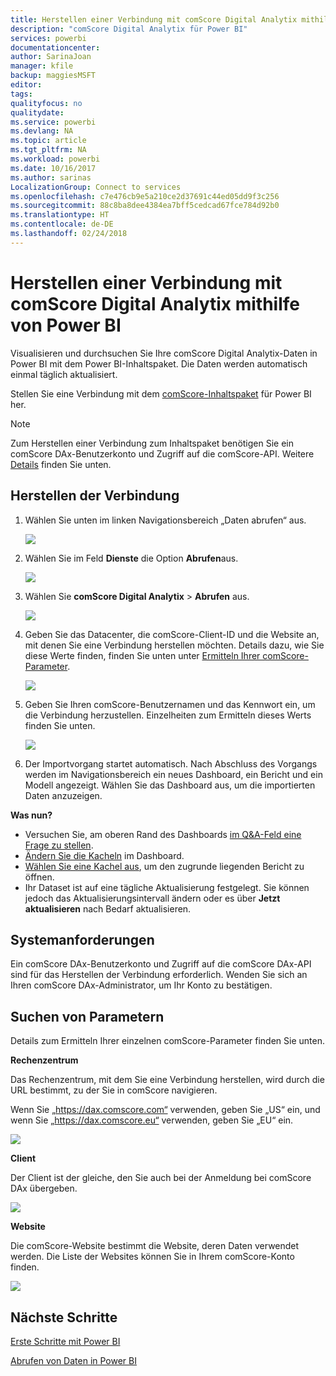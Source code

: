 ```yaml
---
title: Herstellen einer Verbindung mit comScore Digital Analytix mithilfe von Power BI
description: "comScore Digital Analytix für Power BI"
services: powerbi
documentationcenter: 
author: SarinaJoan
manager: kfile
backup: maggiesMSFT
editor: 
tags: 
qualityfocus: no
qualitydate: 
ms.service: powerbi
ms.devlang: NA
ms.topic: article
ms.tgt_pltfrm: NA
ms.workload: powerbi
ms.date: 10/16/2017
ms.author: sarinas
LocalizationGroup: Connect to services
ms.openlocfilehash: c7e476cb9e5a210ce2d37691c44ed05dd9f3c256
ms.sourcegitcommit: 88c8ba8dee4384ea7bff5cedcad67fce784d92b0
ms.translationtype: HT
ms.contentlocale: de-DE
ms.lasthandoff: 02/24/2018
---
```

# <a name="connect-to-comscore-digital-analytix-with-power-bi"></a>Herstellen einer Verbindung mit comScore Digital Analytix mithilfe von Power BI
Visualisieren und durchsuchen Sie Ihre comScore Digital Analytix-Daten in Power BI mit dem Power BI-Inhaltspaket. Die Daten werden automatisch einmal täglich aktualisiert.

Stellen Sie eine Verbindung mit dem [comScore-Inhaltspaket](https://app.powerbi.com/getdata/services/comscore) für Power BI her.

>[!NOTE]
>Zum Herstellen einer Verbindung zum Inhaltspaket benötigen Sie ein comScore DAx-Benutzerkonto und Zugriff auf die comScore-API. Weitere [Details](#Requirements) finden Sie unten.

## <a name="how-to-connect"></a>Herstellen der Verbindung
1. Wählen Sie unten im linken Navigationsbereich „Daten abrufen“ aus.
   
   ![](media/service-connect-to-connect-to/getdata.png)
2. Wählen Sie im Feld **Dienste** die Option **Abrufen**aus.
   
   ![](media/service-connect-to-connect-to/services.png)
3. Wählen Sie **comScore Digital Analytix** \> **Abrufen** aus.
   
   ![](media/service-connect-to-connect-to/comscore.png)
4. Geben Sie das Datacenter, die comScore-Client-ID und die Website an, mit denen Sie eine Verbindung herstellen möchten. Details dazu, wie Sie diese Werte finden, finden Sie unten unter [Ermitteln Ihrer comScore-Parameter](#FindingParams).
   
   ![](media/service-connect-to-connect-to/parameters.png)
5. Geben Sie Ihren comScore-Benutzernamen und das Kennwort ein, um die Verbindung herzustellen. Einzelheiten zum Ermitteln dieses Werts finden Sie unten.
   
   ![](media/service-connect-to-connect-to/creds.png)
6. Der Importvorgang startet automatisch. Nach Abschluss des Vorgangs werden im Navigationsbereich ein neues Dashboard, ein Bericht und ein Modell angezeigt. Wählen Sie das Dashboard aus, um die importierten Daten anzuzeigen.

**Was nun?**

* Versuchen Sie, am oberen Rand des Dashboards [im Q&A-Feld eine Frage zu stellen](power-bi-q-and-a.md).
* [Ändern Sie die Kacheln](service-dashboard-edit-tile.md) im Dashboard.
* [Wählen Sie eine Kachel aus](service-dashboard-tiles.md), um den zugrunde liegenden Bericht zu öffnen.
* Ihr Dataset ist auf eine tägliche Aktualisierung festgelegt. Sie können jedoch das Aktualisierungsintervall ändern oder es über **Jetzt aktualisieren** nach Bedarf aktualisieren.

<a name="Requirements"></a>

## <a name="system-requirements"></a>Systemanforderungen
Ein comScore DAx-Benutzerkonto und Zugriff auf die comScore DAx-API sind für das Herstellen der Verbindung erforderlich. Wenden Sie sich an Ihren comScore DAx-Administrator, um Ihr Konto zu bestätigen.

<a name="FindingParams"></a>

## <a name="finding-parameters"></a>Suchen von Parametern
Details zum Ermitteln Ihrer einzelnen comScore-Parameter finden Sie unten.

**Rechenzentrum**

Das Rechenzentrum, mit dem Sie eine Verbindung herstellen, wird durch die URL bestimmt, zu der Sie in comScore navigieren.

Wenn Sie „https://dax.comscore.com“ verwenden, geben Sie „US“ ein, und wenn Sie „https://dax.comscore.eu“ verwenden, geben Sie „EU“ ein.

![](media/service-connect-to-connect-to/comscore_url.png) 

**Client**

Der Client ist der gleiche, den Sie auch bei der Anmeldung bei comScore DAx übergeben.

![](media/service-connect-to-connect-to/comscore_signin.png) 

**Website**

Die comScore-Website bestimmt die Website, deren Daten verwendet werden. Die Liste der Websites können Sie in Ihrem comScore-Konto finden.

![](media/service-connect-to-connect-to/comscore_sites.png)

## <a name="next-steps"></a>Nächste Schritte
[Erste Schritte mit Power BI](service-get-started.md)

[Abrufen von Daten in Power BI](service-get-data.md)

